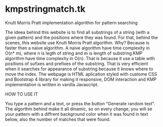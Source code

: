 # kmpstringmatch.tk
Knutt Morris Pratt implementation algorithm for pattern searching

The ideea behind this website is to find all substrings of a string (with a given pattern) and the positions where they was found. For that, behind the scenes, this website use Knutt Morris Pratt algorithm. Why? Because is faster then a naive algorithm. A naive algorithm have time complexity in O(n* m), where n is legth of string and m is length of substring.KMP algorithm have time complexity in O(n). That is because it use a table with positions of sufixes and prefixes of the substring. That is very efficient when it searches for appearance
of substring because it knows where to move the index.
The webpage is HTML aplication styled with custome CSS and Bootstrap 4 library for making it responsive, DOM interaction and KMP implementation is written in vanilla Javascript.

HOW TO USE IT

You type a pattern and a text, or press the button "Generate random text". The algorthm behind make it all dinamic, so on every change, you will se your pattern with a diffrent background color when it was found in text below, also the number of matches that were found.
